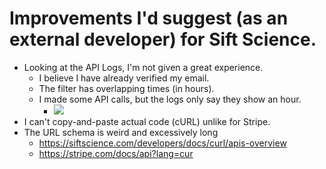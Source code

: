 # Improvements I'd suggest (as an external developer) for Sift Science.

- Looking at the API Logs, I'm not given a great experience.
  - I believe I have already verified my email.
  - The filter has overlapping times (in hours).
  - I made some API calls, but the logs only say they show an hour.
    - ![](https://cloud.githubusercontent.com/assets/744973/19218806/3fdabd86-8db8-11e6-8dc5-4e2801092be2.png)
- I can't copy-and-paste actual code (cURL) unlike for Stripe.
- The URL schema is weird and excessively long
  - https://siftscience.com/developers/docs/curl/apis-overview
  - https://stripe.com/docs/api?lang=cur
